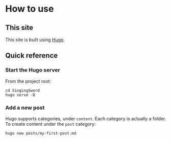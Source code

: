 # How to use

## This site
This site is built using [Hugo](https://gohugo.io/getting-started/quick-start/).

## Quick reference

### Start the Hugo server
From the project root:
```
cd SingingSword
hugo serve -D
```

### Add a new post
Hugo supports categories, under `content`. Each category is actually a folder.  
To create content under the `post` category:  
```
hugo new posts/my-first-post.md
```


